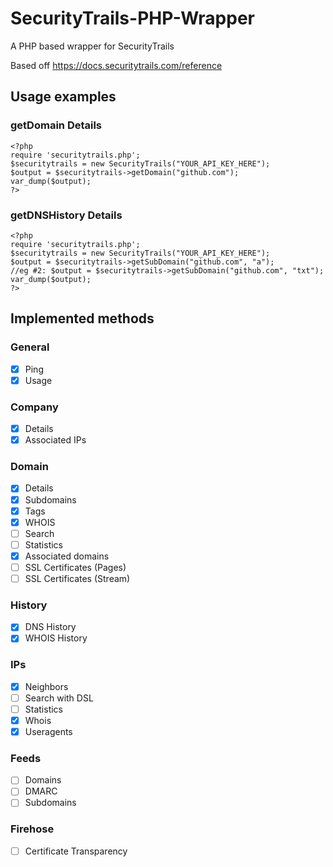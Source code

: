 # SecurityTrails-PHP-Wrapper
A PHP based wrapper for SecurityTrails

Based off https://docs.securitytrails.com/reference

## Usage examples

### getDomain Details

```
<?php
require 'securitytrails.php';
$securitytrails = new SecurityTrails("YOUR_API_KEY_HERE");
$output = $securitytrails->getDomain("github.com");
var_dump($output);
?>
```

### getDNSHistory Details

```
<?php
require 'securitytrails.php';
$securitytrails = new SecurityTrails("YOUR_API_KEY_HERE");
$output = $securitytrails->getSubDomain("github.com", "a");
//eg #2: $output = $securitytrails->getSubDomain("github.com", "txt");
var_dump($output);
?>
```

## Implemented methods

### General

- [X] Ping
- [X] Usage

### Company

- [X] Details
- [X] Associated IPs

### Domain

- [X] Details
- [X] Subdomains
- [X] Tags
- [X] WHOIS
- [ ] Search
- [ ] Statistics
- [X] Associated domains
- [ ] SSL Certificates (Pages)
- [ ] SSL Certificates (Stream)

### History

- [X] DNS History
- [X] WHOIS History

### IPs

- [X] Neighbors
- [ ] Search with DSL
- [ ] Statistics
- [X] Whois
- [X] Useragents

### Feeds

- [ ] Domains
- [ ] DMARC
- [ ] Subdomains

### Firehose

- [ ] Certificate Transparency

